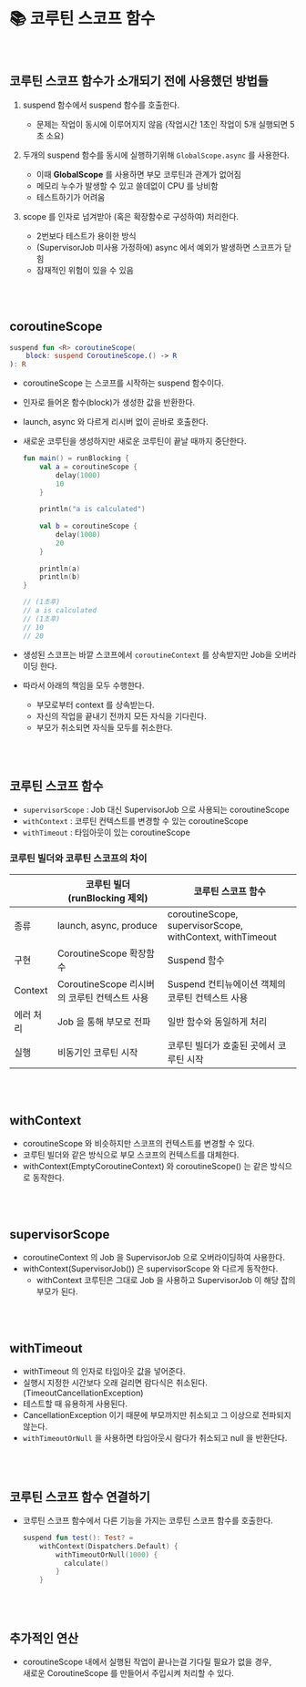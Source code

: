 # 📚 코루틴 스코프 함수

</br>

## 코루틴 스코프 함수가 소개되기 전에 사용했던 방법들

1. suspend 함수에서 suspend 함수를 호출한다.
    - 문제는 작업이 동시에 이루어지지 않음 (작업시간 1초인 작업이 5개 실행되면 5초 소요)

1. 두개의 suspend 함수를 동시에 실행하기위해 `GlobalScope.async` 를 사용한다.
    - 이때 **GlobalScope** 를 사용하면 부모 코루틴과 관계가 없어짐
    - 메모리 누수가 발생할 수 있고 쓸데없이 CPU 를 낭비함
    - 테스트하기가 어려움
    
1. scope 를 인자로 넘겨받아 (혹은 확장함수로 구성하여) 처리한다.
    - 2번보다 테스트가 용이한 방식
    - (SupervisorJob 미사용 가정하에) async 에서 예외가 발생하면 스코프가 닫힘
    - 잠재적인 위험이 있을 수 있음

</br></br>

## coroutineScope

```kotlin
suspend fun <R> coroutineScope(
    block: suspend CoroutineScope.() -> R
): R
```

- coroutineScope 는 스코프를 시작하는 suspend 함수이다.
- 인자로 들어온 함수(block)가 생성한 값을 반환한다.
- launch, async 와 다르게 리시버 없이 곧바로 호출한다.
- 새로운 코루틴을 생성하지만 새로운 코루틴이 끝날 때까지 중단한다.
    
    ```kotlin
    fun main() = runBlocking {
        val a = coroutineScope {
            delay(1000)
            10
        }
        
        println("a is calculated")
    		
        val b = coroutineScope {
            delay(1000)
            20
        }
    		
        println(a)
        println(b)
    }
    
    // (1초후)
    // a is calculated
    // (1초후)
    // 10
    // 20
    ```
    
- 생성된 스코프는 바깥 스코프에서 `coroutineContext` 를 상속받지만 Job을 오버라이딩 한다.
- 따라서 아래의 책임을 모두 수행한다.
    - 부모로부터 context 를 상속받는다.
    - 자신의 작업을 끝내기 전까지 모든 자식을 기다린다.
    - 부모가 취소되면 자식들 모두를 취소한다.

</br></br>

## 코루틴 스코프 함수

- `supervisorScope` : Job 대신 SupervisorJob 으로 사용되는 coroutineScope
- `withContext` : 코루틴 컨텍스트를 변경할 수 있는 coroutineScope
- `withTimeout` : 타임아웃이 있는 coroutineScope

### 코루틴 빌더와 코루틴 스코프의 차이

|  | 코루틴 빌더 (runBlocking 제외) | 코루틴 스코프 함수 |
| --- | --- | --- |
| 종류 | launch, async, produce | coroutineScope, supervisorScope, withContext, withTimeout |
| 구현 | CoroutineScope 확장함수 | Suspend 함수 |
| Context | CoroutineScope 리시버의 코루틴 컨텍스트 사용 | Suspend 컨티뉴에이션 객체의 코루틴 컨텍스트 사용 |
| 에러 처리 | Job 을 통해 부모로 전파 | 일반 함수와 동일하게 처리 |
| 실행 | 비동기인 코루틴 시작 | 코루틴 빌더가 호출된 곳에서 코루틴 시작 |

</br></br>

## withContext

- coroutineScope 와 비슷하지만 스코프의 컨텍스트를 변경할 수 있다.
- 코루틴 빌더와 같은 방식으로 부모 스코프의 컨텍스트를 대체한다.
- withContext(EmptyCoroutineContext) 와 coroutineScope() 는 같은 방식으로 동작한다.

</br></br>

## supervisorScope

- coroutineContext 의 Job 을 SupervisorJob 으로 오버라이딩하여 사용한다.
- withContext(SupervisorJob()) 은 supervisorScope 와 다르게 동작한다.
    - withContext 코루틴은 그대로 Job 을 사용하고 SupervisorJob 이 해당 잡의 부모가 된다.

</br></br>

## withTimeout

- withTimeout 의 인자로 타임아웃 값을 넣어준다.
- 실행시 지정한 시간보다 오래 걸리면 람다식은 취소된다. (TimeoutCancellationException)
- 테스트할 때 유용하게 사용된다.
- CancellationException 이기 때문에 부모까지만 취소되고 그 이상으로 전파되지 않는다.
- `withTimeoutOrNull` 을 사용하면 타임아웃시 람다가 취소되고 null 을 반환단다.

</br></br>

## 코루틴 스코프 함수 연결하기

- 코루틴 스코프 함수에서 다른 기능을 가지는 코루틴 스코프 함수를 호출한다.
    
    ```kotlin
    suspend fun test(): Test? = 
        withContext(Dispatchers.Default) {
            withTimeoutOrNull(1000) {
              calculate()
            }
        }
    ```

</br></br>

## 추가적인 연산

- coroutineScope 내에서 실행된 작업이 끝나는걸 기다릴 필요가 없을 경우,  
새로운 CoroutineScope 를 만들어서 주입시켜 처리할 수 있다.

